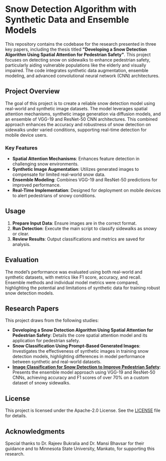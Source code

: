 # Snow Detection Algorithm with Synthetic Data and Ensemble Models

This repository contains the codebase for the research presented in three key papers, including the thesis titled **"Developing a Snow Detection Algorithm Using Spatial Attention for Pedestrian Safety"**. This project focuses on detecting snow on sidewalks to enhance pedestrian safety, particularly aiding vulnerable populations like the elderly and visually impaired. The code integrates synthetic data augmentation, ensemble modeling, and advanced convolutional neural network (CNN) architectures.

## Project Overview

The goal of this project is to create a reliable snow detection model using real-world and synthetic image datasets. The model leverages spatial attention mechanisms, synthetic image generation via diffusion models, and an ensemble of VGG-19 and ResNet-50 CNN architectures. This combined approach enhances the accuracy and robustness of snow detection on sidewalks under varied conditions, supporting real-time detection for mobile device users.

### Key Features

- **Spatial Attention Mechanisms**: Enhances feature detection in challenging snow environments.
- **Synthetic Image Augmentation**: Utilizes generated images to compensate for limited real-world snow data.
- **Ensemble Modeling**: Combines VGG-19 and ResNet-50 predictions for improved performance.
- **Real-Time Implementation**: Designed for deployment on mobile devices to alert pedestrians of snowy conditions.

## Usage

1. **Prepare Input Data**: Ensure images are in the correct format.
2. **Run Detection**: Execute the main script to classify sidewalks as snowy or clear.
3. **Review Results**: Output classifications and metrics are saved for analysis.

## Evaluation

The model’s performance was evaluated using both real-world and synthetic datasets, with metrics like F1 score, accuracy, and recall. Ensemble methods and individual model metrics were compared, highlighting the potential and limitations of synthetic data for training robust snow detection models.

## Research Papers

This project draws from the following studies:

- **Developing a Snow Detection Algorithm Using Spatial Attention for Pedestrian Safety**: Details the core spatial attention model and its application for pedestrian safety.
- **Snow Classification Using Prompt-Based Generated Images**: Investigates the effectiveness of synthetic images in training snow detection models, highlighting differences in model performance between synthetic and real-world datasets.
- **<a href='https://aisel.aisnet.org/cgi/viewcontent.cgi?article=1014&context=mwais2024'>Image Classification for Snow Detection to Improve Pedestrian Safety</a>**: Presents the ensemble model approach using VGG-19 and ResNet-50 CNNs, achieving accuracy and F1 scores of over 70% on a custom dataset of snowy sidewalks.

## License

This project is licensed under the Apache-2.0 License. See the <a href='https://github.com/Neatherblok/SnowDetection/blob/main/LICENSE'>LICENSE</a> file for details.

## Acknowledgments

Special thanks to Dr. Rajeev Bukralia and Dr. Mansi Bhavsar for their guidance and to Minnesota State University, Mankato, for supporting this research.
